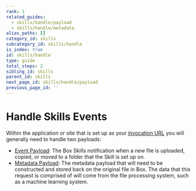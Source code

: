 ```yaml
---
rank: 1
related_guides:
  - skills/handle/payload
  - skills/handle/metadata
alias_paths: []
category_id: skills
subcategory_id: skills/handle
is_index: true
id: skills/handle
type: guide
total_steps: 2
sibling_id: skills
parent_id: skills
next_page_id: skills/handle/payload
previous_page_id: ''
---
```


# Handle Skills Events

Within the application or site that is set up as your
[invocation URL](guide://skills/invocation-url) you will generally need to
handle two payloads:

* [Event Payload](guide://skills/handle/payload): The Box Skills notification
when a new file is uploaded, copied, or moved to a folder that the Skill is set
up on.
* [Metadata Payload](guide://skills/handle/metadata): The metadata payload that
will need to be constructed and stored back on the original file in Box. The
data that this request is comprised of will come from the file processing
system, such as a machine learning system.
